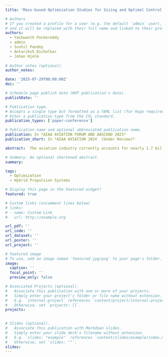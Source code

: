 ```yaml
---
title: 'Mass-based Optimization Studies for Sizing and Optimal Control of Hybrid Fuel Cell-Battery System for Commercial Airliners'

# Authors
# If you created a profile for a user (e.g. the default `admin` user), write the username (folder name) here
# and it will be replaced with their full name and linked to their profile.
authors:
  - Yashwanth Pockereddy
  - admin
  - Sushil Pandey
  - Antariksh Dicholkar
  - Johan Hjelm
  
# Author notes (optional)
author_notes:

date: '2025-07-29T00:00:00Z'
doi: ''

# Schedule page publish date (NOT publication's date).
publishDate: ''

# Publication type.
# Accepts a single type but formatted as a YAML list (for Hugo requirements).
# Enter a publication type from the CSL standard.
publication_types: ['paper-conference']

# Publication name and optional abbreviated publication name.
publication: In *AIAA AVIATION FORUM AND AASCEND 2025*
publication_short: In *AIAA AVIATION 2024  (Under Review)*

abstract:  The aviation industry currently accounts for nearly 1.7 billion tons of CO2 and non-CO2 emissions, which is projected to quadruple by the year 2050. In order to remediate these issues there exists an urgent need to decarbonize these sectors, for which batteries and fuel cell integrated systems are some alternative propulsion technologies currently being explored in the aviation sector. Integrating these systems however requires careful sizing and optimal control of the systems to minimize their mass, volume, or cost. In this study, a mass-based sizing and optimal control framework, using Dymos and OpenMDAO, was developed to size integrated fuel cell-battery systems for commercial airliners. It was used to optimize the mass of the powertrain system at provided constraints for the battery and fuel-cell systems, as well as operational power-profile requirements. An optimized split ratio for an integrated powertrain was also determined to define how to split the power between the fuel cell and the battery to meet the continuous power requirement profile. As a part of the study, optimization studies were performed for propulsion power time series of different short-, medium-, and long-haul airliners at multiple operating ranges with different gravimetric efficiencies of the hydrogen storage tank, specific powers of the fuel cell stack, and energy densities of the battery system. The study then presents a comparative analysis of the optimization results and discusses the suitability of the integrated powertrain system for different aircraft types and ranges in terms of take-off mass and retained passenger capacity. Initial results show that at lower operational range beyond 2 kW/kg of fuel cell stack specific power, the split ratios decrease with an increase in battery energy density. For the operational range of 900 NM, the split ratios decrease strongly with increase in battery energy density compared to lower operational range of 300 NM.

# Summary. An optional shortened abstract.
summary:

tags:
  - Optimization
  - Hybrid Propulsion Systems

# Display this page in the Featured widget?
featured: true

# Custom links (uncomment lines below)
# links:
# - name: Custom Link
#   url: http://example.org

url_pdf: ''
url_code: ''
url_dataset: ''
url_poster: ''
url_project: ''

# Featured image
# To use, add an image named `featured.jpg/png` to your page's folder.
image:
  caption: ''
  focal_point: ''
  preview_only: false

# Associated Projects (optional).
#   Associate this publication with one or more of your projects.
#   Simply enter your project's folder or file name without extension.
#   E.g. `internal-project` references `content/project/internal-project/index.md`.
#   Otherwise, set `projects: []`.
projects:
  

# Slides (optional).
#   Associate this publication with Markdown slides.
#   Simply enter your slide deck's filename without extension.
#   E.g. `slides: "example"` references `content/slides/example/index.md`.
#   Otherwise, set `slides: ""`.
slides: 
---
```

